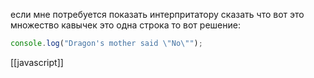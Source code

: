 если мне потребуется показать интерпритатору сказать что вот это множество кавычек это одна строка то вот решение:
```js
console.log("Dragon's mother said \"No\"");
```

[[javascript]]